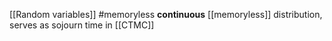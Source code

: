 [[Random variables]]
#memoryless 
**continuous** [[memoryless]] distribution, serves as sojourn time in [[CTMC]]
